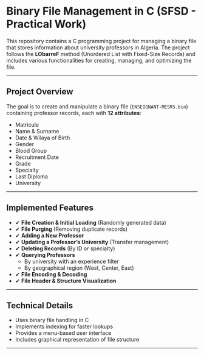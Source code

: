 # Binary File Management in C (SFSD - Practical Work)

This repository contains a C programming project for managing a binary file that stores information about university professors in Algeria. The project follows the **LObarreF** method (Unordered List with Fixed-Size Records) and includes various functionalities for creating, managing, and optimizing the file.

---

## Project Overview

The goal is to create and manipulate a binary file (`ENSEIGNANT-MESRS.bin`) containing professor records, each with **12 attributes**:

- Matricule
- Name & Surname
- Date & Wilaya of Birth
- Gender
- Blood Group
- Recruitment Date
- Grade
- Specialty
- Last Diploma
- University

---

## Implemented Features

- ✔ **File Creation & Initial Loading** (Randomly generated data)
- ✔ **File Purging** (Removing duplicate records)
- ✔ **Adding a New Professor**
- ✔ **Updating a Professor’s University** (Transfer management)
- ✔ **Deleting Records** (By ID or specialty)
- ✔ **Querying Professors**
  - By university with an experience filter
  - By geographical region (West, Center, East)
- ✔ **File Encoding & Decoding**
- ✔ **File Header & Structure Visualization**

---

## Technical Details

- Uses binary file handling in C
- Implements indexing for faster lookups
- Provides a menu-based user interface
- Includes graphical representation of file structure

---

